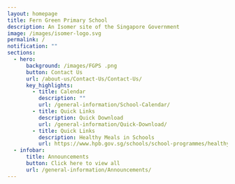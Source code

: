 ```yaml
---
layout: homepage
title: Fern Green Primary School
description: An Isomer site of the Singapore Government
image: /images/isomer-logo.svg
permalink: /
notification: ""
sections:
  - hero:
      background: /images/FGPS .png
      button: Contact Us
      url: /about-us/Contact-Us/Contact-Us/
      key_highlights:
        - title: Calendar
          description: ""
          url: /general-information/School-Calendar/
        - title: Quick Links
          description: Quick Download
          url: /general-information/Quick-Download/
        - title: Quick Links
          description: Healthy Meals in Schools
          url: https://www.hpb.gov.sg/schools/school-programmes/healthy-meals-in-schools-programme
  - infobar:
      title: Announcements
      button: Click here to view all
      url: /general-information/Announcements/
---
```

